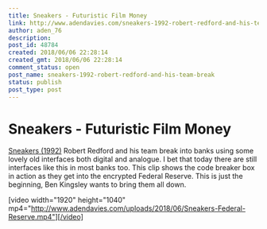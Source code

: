 ```yaml
---
title: Sneakers - Futuristic Film Money
link: http://www.adendavies.com/sneakers-1992-robert-redford-and-his-team-break/
author: aden_76
description: 
post_id: 48784
created: 2018/06/06 22:28:14
created_gmt: 2018/06/06 22:28:14
comment_status: open
post_name: sneakers-1992-robert-redford-and-his-team-break
status: publish
post_type: post
---
```


# Sneakers - Futuristic Film Money

[Sneakers (1992)](https://www.imdb.com/title/tt0105435/) Robert Redford and his team break into banks using some lovely old interfaces both digital and analogue. I bet that today there are still interfaces like this in most banks too. This clip shows the code breaker box in action as they get into the encrypted Federal Reserve. This is just the beginning, Ben Kingsley wants to bring them all down. 

[video width="1920" height="1040" mp4="http://www.adendavies.com/uploads/2018/06/Sneakers-Federal-Reserve.mp4"][/video]
